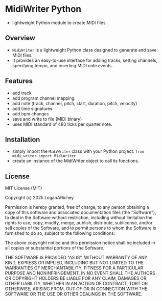 # MidiWriter Python
- lightweight Python module to create MIDI files.

## Overview
- `MidiWriter` is a lightweight Python class designed to generate and save MIDI files.
- It provides an easy-to-use interface for adding tracks, setting channels, specifying tempo, and inserting MIDI note events.

## Features
- add track
- add program channel mapping
- add note (track, channel, pitch, start, duration, pitch, velocity)
- add time signatures
- add bpm changes
- save and write to file (MIDI binary)
- uses MIDI standard of 480 ticks per quarter note.

## Installation
- simply import the `MidiWriter` class with your Python project:
`from midi_writer import MidiWriter`
- create an instance of the MidiWriter object to call its functions.

## License
MIT License (MIT)

Copyright (c) 2025 LoganARichey

Permission is hereby granted, free of charge, to any person obtaining a copy
of this software and associated documentation files (the "Software"), to deal
in the Software without restriction, including without limitation the rights
to use, copy, modify, merge, publish, distribute, sublicense, and/or sell
copies of the Software, and to permit persons to whom the Software is
furnished to do so, subject to the following conditions:

The above copyright notice and this permission notice shall be included in
all copies or substantial portions of the Software.

THE SOFTWARE IS PROVIDED "AS IS", WITHOUT WARRANTY OF ANY KIND, EXPRESS OR
IMPLIED, INCLUDING BUT NOT LIMITED TO THE WARRANTIES OF MERCHANTABILITY,
FITNESS FOR A PARTICULAR PURPOSE AND NONINFRINGEMENT. IN NO EVENT SHALL THE
AUTHORS OR COPYRIGHT HOLDERS BE LIABLE FOR ANY CLAIM, DAMAGES OR OTHER
LIABILITY, WHETHER IN AN ACTION OF CONTRACT, TORT OR OTHERWISE, ARISING FROM,
OUT OF OR IN CONNECTION WITH THE SOFTWARE OR THE USE OR OTHER DEALINGS IN
THE SOFTWARE.
